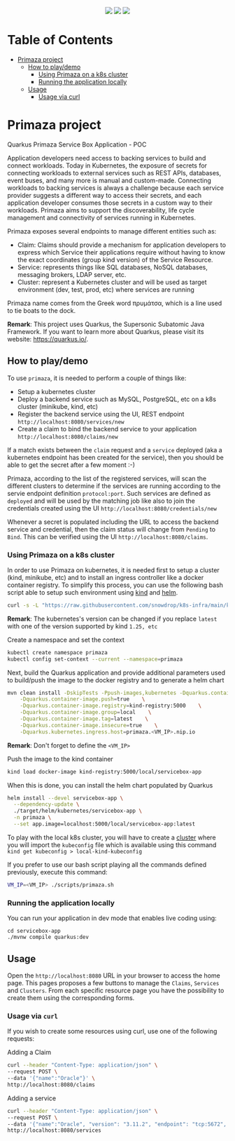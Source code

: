 <p align="center">
    <a href="https://github.com/halkyonio/primaza-poc/graphs/contributors" alt="Contributors">
        <img src="https://img.shields.io/github/contributors/halkyonio/primaza-poc"/></a>
    <a href="https://github.com/halkyonio/primaza-poc/pulse" alt="Activity">
        <img src="https://img.shields.io/github/commit-activity/m/halkyonio/primaza-poc"/></a>
    <a href="https://github.com/halkyonio/primaza-poc/actions/workflows/push.yml" alt="Build Status">
        <img src="https://github.com/halkyonio/primaza-poc/actions/workflows/push.yaml/badge.svg"></a>
</p>

Table of Contents
=================

* [Primaza project](#primaza-project)
  * [How to play/demo](#how-to-playdemo)
    * [Using Primaza on a k8s cluster](#using-primaza-on-a-k8s-cluster)
    * [Running the application locally](#running-the-application-locally)
  * [Usage](#usage)
    * [Usage via curl](#usage-via-curl)

# Primaza project

Quarkus Primaza Service Box Application - POC

Application developers need access to backing services to build and connect workloads.
Today in Kubernetes, the exposure of secrets for connecting workloads to external services such as REST APIs, databases, event buses, and many more is manual and custom-made.
Connecting workloads to backing services is always a challenge because each service provider suggests a different way to access their secrets, and each application developer consumes those secrets in a custom way to their workloads.
Primaza aims to support the discoverability, life cycle management and connectivity of services running in Kubernetes.

Primaza exposes several endpoints to manage different entities such as:

- Claim: Claims should provide a mechanism for application developers to express which Service their applications require without having to know the exact coordinates (group kind version) of the Service Resource.
- Service: represents things like SQL databases, NoSQL databases, messaging brokers, LDAP server, etc.
- Cluster: represent a Kubernetes cluster and will be used as target environment (dev, test, prod, etc) where services are running

Primaza name comes from the Greek word πρυμάτσα, which is a line used to tie boats to the dock.

**Remark**: This project uses Quarkus, the Supersonic Subatomic Java Framework. If you want to learn more about Quarkus, please visit its website: https://quarkus.io/.

## How to play/demo

To use `primaza`, it is needed to perform a couple of things like:

- Setup a kubernetes cluster
- Deploy a backend service such as MySQL, PostgreSQL, etc on a k8s cluster (minikube, kind, etc)
- Register the backend service using the UI, REST endpoint `http://localhost:8080/services/new`
- Create a claim to bind the backend service to your application `http://localhost:8080/claims/new`

If a match exists between the `claim` request and a `service` deployed (aka a kubernetes endpoint has been created for the service), then you should be able to
get the secret after a few moment :-)

Primaza, according to the list of the registered services, will scan the different clusters to determine if the services are running according to the servie endpoint definition `protocol:port`.
Such services are defined as `deployed` and will be used by the matching job like also to join the credentials created using the UI `http://localhost:8080/credentials/new`

Whenever a secret is populated including the URL to access the backend service and credential, then the claim status will change from `Pending` to `Bind`. This can be verified using the 
UI `http://localhost:8080/claims`.

### Using Primaza on a k8s cluster

In order to use Primaza on kubernetes, it is needed first to setup a cluster (kind, minikube, etc) and to install an ingress controller like a docker container registry.
To simplify this process, you can use the following bash script able to setup such environment using [kind](https://kind.sigs.k8s.io/docs/user/quick-start/#installation) and [helm](https://helm.sh/docs/helm/helm_install/).

```bash
curl -s -L "https://raw.githubusercontent.com/snowdrop/k8s-infra/main/kind/kind-reg-ingress.sh" | bash -s y latest 0"
```
**Remark**: The kubernetes's version can be changed if you replace `latest` with one of the version supported by kind `1.25, etc` 

Create a namespace and set the context
```bash
kubectl create namespace primaza
kubectl config set-context --current --namespace=primaza
```

Next, build the Quarkus application and provide additional parameters used to build/push the image to the docker registry and to generate a helm chart
```bash
mvn clean install -DskipTests -Ppush-images,kubernetes -Dquarkus.container-image.build=true \
    -Dquarkus.container-image.push=true    \
    -Dquarkus.container-image.registry=kind-registry:5000    \
    -Dquarkus.container-image.group=local    \
    -Dquarkus.container-image.tag=latest    \
    -Dquarkus.container-image.insecure=true    \
    -Dquarkus.kubernetes.ingress.host=primaza.<VM_IP>.nip.io
```
**Remark**: Don't forget to define the `<VM_IP>`

Push the image to the kind container
```bash
kind load docker-image kind-registry:5000/local/servicebox-app
```
When this is done, you can install the helm chart populated by Quarkus
```bash
helm install --devel servicebox-app \
  --dependency-update \
  ./target/helm/kubernetes/servicebox-app \
  -n primaza \
  --set app.image=localhost:5000/local/servicebox-app:latest
```

To play with the local k8s cluster, you will have to create a [cluster](https://primaza.<VM_IP>.nip.io/clusters) where you will import the `kubeconfig` file
which is available using this command `kind get kubeconfig > local-kind-kubeconfig`

If you prefer to use our bash script playing all the commands defined previously, execute this command:
```bash
VM_IP=<VM_IP> ./scripts/primaza.sh
```

### Running the application locally

You can run your application in dev mode that enables live coding using:
```shell script
cd servicebox-app
./mvnw compile quarkus:dev
```

## Usage

Open the `http://localhost:8080` URL in your browser to access the home page. This pages proposes a few buttons to manage the `Claims`, `Services` and `Clusters`. 
From each specific resource page you have the possibility to create them using the corresponding forms.

### Usage via `curl`

If you wish to create some resources using curl, use one of the following requests:

Adding a Claim

```bash
curl --header "Content-Type: application/json" \
--request POST \
--data '{"name":"Oracle"}' \
http://localhost:8080/claims
```
Adding a service

```bash
curl --header "Content-Type: application/json" \
--request POST \
--data '{"name":"Oracle", "version": "3.11.2", "endpoint": "tcp:5672", "deployed": "false"}' \
http://localhost:8080/services
```

